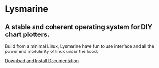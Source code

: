 
# Lysmarine

## A stable and coherent operating system for DIY chart plotters.

Build from a minimal Linux, Lysmarine have fun to use interface and all the power and modularity of linux under the hood.  

[ Download and Install ](doc/INSTALL.md)[ Documentation ](doc/README.md)
